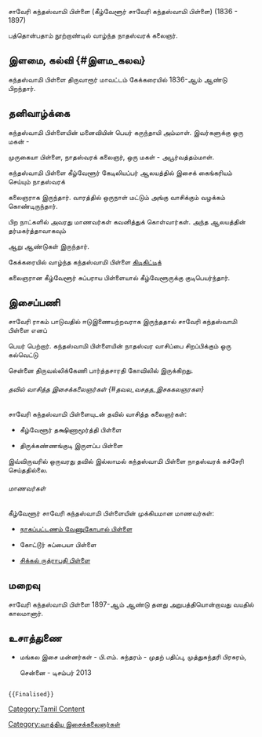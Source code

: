 சாவேரி கந்தஸ்வாமி பிள்ளை (கீழ்வேளூர் சாவேரி கந்தஸ்வாமி பிள்ளை) (1836 - 1897)
பத்தொன்பதாம் நூற்றாண்டில் வாழ்ந்த நாதஸ்வரக் கலைஞர்.

## இளமை, கல்வி {#இளம_கலவ}

கந்தஸ்வாமி பிள்ளை திருவாரூர் மாவட்டம் கேக்கரையில் 1836-ஆம் ஆண்டு பிறந்தார்.

## தனிவாழ்க்கை

கந்தஸ்வாமி பிள்ளையின் மனைவியின் பெயர் கருந்தாயி அம்மாள். இவர்களுக்கு ஒரு மகன் -
முருகையா பிள்ளை, நாதஸ்வரக் கலைஞர், ஒரு மகள் - அபூர்வத்தம்மாள்.

கந்தஸ்வாமி பிள்ளை கீழ்வேளூர் கேடிலியப்பர் ஆலயத்தில் இசைக் கைங்கரியம் செய்யும் நாதஸ்வரக்
கலைஞராக இருந்தார். வாரத்தில் ஒருநாள் மட்டும் அங்கு வாசிக்கும் வழக்கம் கொண்டிருந்தார்.
பிற நாட்களில் அவரது மாணவர்கள் கவனித்துக் கொள்வார்கள். அந்த ஆலயத்தின் தர்மகர்த்தாவாகவும்
ஆறு ஆண்டுகள் இருந்தார்.

கேக்கரையில் வாழ்ந்த கந்தஸ்வாமி பிள்ளை [கிடிகிட்டிக](கிடிகிட்டி "wikilink")்
கலைஞரான கீழ்வேளூர் சுப்பராய பிள்ளையால் கீழ்வேளூருக்கு குடிபெயர்ந்தார்.

## இசைப்பணி

சாவேரி ராகம் பாடுவதில் ஈடுஇணையற்றவராக இருந்ததால் சாவேரி கந்தஸ்வாமி பிள்ளை எனப்
பெயர் பெற்றார். கந்தஸ்வாமி பிள்ளையின் நாதஸ்வர வாசிப்பை சிறப்பிக்கும் ஒரு கல்வெட்டு
சென்னை திருவல்லிக்கேணி பார்த்தசாரதி கோவிலில் இருக்கிறது.

###### தவில் வாசித்த இசைக்கலைஞர்கள் {#தவல_வசதத_இசககலஞரகள}

சாவேரி கந்தஸ்வாமி பிள்ளையுடன் தவில் வாசித்த கலைஞர்கள்:

-   கீழ்வேளூர் தக்ஷிணாமூர்த்தி பிள்ளை
-   திருக்கண்ணங்குடி இருளப்ப பிள்ளை

இவ்விருவரில் ஒருவரது தவில் இல்லாமல் கந்தஸ்வாமி பிள்ளை நாதஸ்வரக் கச்சேரி செய்ததில்லை.

###### மாணவர்கள்

கீழ்வேளூர் சாவேரி கந்தஸ்வாமி பிள்ளையின் முக்கியமான மாணவர்கள்:

-   [நாகப்பட்டணம் வேணுகோபால் பிள்ளை](நாகப்பட்டணம்_வேணுகோபால்_பிள்ளை "wikilink")
-   கோட்டூர் சுப்பையா பிள்ளை
-   [சிக்கல் ருத்ராபதி பிள்ளை](சிக்கல்_ருத்ராபதி_பிள்ளை "wikilink")

## மறைவு

சாவேரி கந்தஸ்வாமி பிள்ளை 1897-ஆம் ஆண்டு தனது அறுபத்தியொன்றாவது வயதில் காலமானார்.

## உசாத்துணை

-   மங்கல இசை மன்னர்கள் - பி.எம். சுந்தரம் - முதற் பதிப்பு, முத்துசுந்தரி பிரசுரம்,
    சென்னை - டிசம்பர் 2013

```{=mediawiki}
{{Finalised}}
```
[Category:Tamil Content](Category:Tamil_Content "wikilink")
[Category:வாத்திய இசைக்கலைஞர்கள்](Category:வாத்திய_இசைக்கலைஞர்கள் "wikilink")
